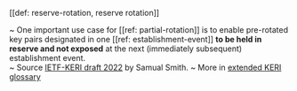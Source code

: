[[def: reserve-rotation, reserve rotation]]

~ One important use case for [[ref: partial-rotation]] is to enable pre-rotated key pairs designated in one [[ref: establishment-event]] **to be held in reserve and not exposed** at the next (immediately subsequent) establishment event.  
~ Source [IETF-KERI draft 2022](https://github.com/WebOfTrust/ietf-keri/blob/main/draft-ssmith-keri.md) by Samual Smith.
~ More in <a href="https://weboftrust.github.io/WOT-terms/docs/glossary/reserve-rotation">extended KERI glossary</a>
